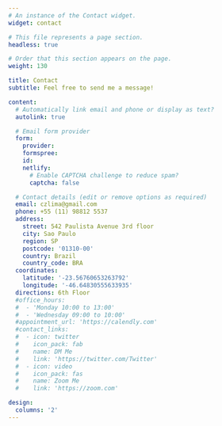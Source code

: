 ```yaml
---
# An instance of the Contact widget.
widget: contact

# This file represents a page section.
headless: true

# Order that this section appears on the page.
weight: 130

title: Contact
subtitle: Feel free to send me a message!

content:
  # Automatically link email and phone or display as text?
  autolink: true

  # Email form provider
  form:
    provider:
    formspree:
    id:
    netlify:
      # Enable CAPTCHA challenge to reduce spam?
      captcha: false

  # Contact details (edit or remove options as required)
  email: czlima@gmail.com
  phone: +55 (11) 98812 5537
  address:
    street: 542 Paulista Avenue 3rd floor
    city: Sao Paulo
    region: SP
    postcode: '01310-00'
    country: Brazil
    country_code: BRA
  coordinates:
    latitude: '-23.56760653263792'
    longitude: '-46.64830555633935'
  directions: 6th Floor
  #office_hours:
  #  - 'Monday 10:00 to 13:00'
  #  - 'Wednesday 09:00 to 10:00'
  #appointment_url: 'https://calendly.com'
  #contact_links:
  #  - icon: twitter
  #    icon_pack: fab
  #    name: DM Me
  #    link: 'https://twitter.com/Twitter'
  #  - icon: video
  #    icon_pack: fas
  #    name: Zoom Me
  #    link: 'https://zoom.com'

design:
  columns: '2'
---
```

